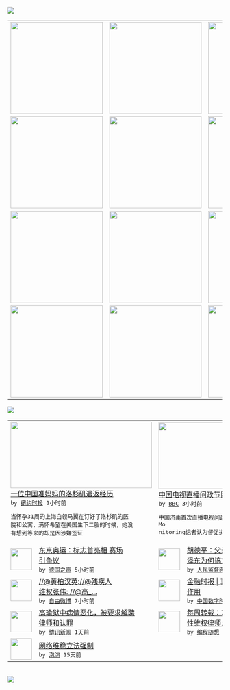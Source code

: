 

<a href="https://github.com/greatfire/z/raw/master/FreeBrowser.apk"><img src="https://raw.githubusercontent.com/greatfire/wiki/master/x/header.png" /></a><table><tr><td width="262" align="center" valign="center"><a href="https://github.com/greatfire/wiki/wiki/nyt" title="纽约时报中文网 国际纵览"><img src="https://raw.githubusercontent.com/greatfire/wiki/master/x/nyt_flag.png" width="215"/></a></td><td width="262" align="center" valign="center"><a href="https://github.com/greatfire/wiki/wiki/dw" title=""><img src="https://raw.githubusercontent.com/greatfire/wiki/master/x/dw_flag.png" width="215"/></a></td><td width="262" align="center" valign="center"><a href="https://github.com/greatfire/wiki/wiki/rmjd" title=""><img src="https://raw.githubusercontent.com/greatfire/wiki/master/x/rmjd_flag.png" width="215"/></a></td></tr><tr><td width="262" align="center" valign="center"><a href="https://github.com/paopaonetizen/website" title="泡泡 - 未经审查的互联网信息"><img src="https://raw.githubusercontent.com/greatfire/wiki/master/x/pp_flag.png" width="215"/></a></td><td width="262" align="center" valign="center"><a href="https://github.com/getlantern/mirror" title="以及自由微博和GreatFire.org官方中文论坛"><img src="https://raw.githubusercontent.com/greatfire/wiki/master/x/lantern_flag.png" width="215"/></a></td><td width="262" align="center" valign="center"><a href="https://github.com/cdtmirrors/m/" title=""><img src="https://raw.githubusercontent.com/greatfire/wiki/master/x/cdt_flag.png" width="215"/></a></td></tr><tr><td width="262" align="center" valign="center"><a href="https://github.com/program-think/blog" title="编程随想的博客"><img src="https://raw.githubusercontent.com/greatfire/wiki/master/x/pt_flag.png" width="215"/></a></td><td width="262" align="center" valign="center"><a href="https://github.com/greatfire/wiki/wiki/bbc" title=""><img src="https://raw.githubusercontent.com/greatfire/wiki/master/x/bbc_flag.png" width="215"/></a></td><td width="262" align="center" valign="center"><a href="https://github.com/freeweibo/s" title="自由微博 - 匿名和不受屏蔽的新浪微博搜索"><img src="https://raw.githubusercontent.com/greatfire/wiki/master/x/fw_flag.png" width="215"/></a></td></tr><tr><td width="262" align="center" valign="center"><a href="https://github.com/greatfire/wiki/wiki/google" title=""><img src="https://raw.githubusercontent.com/greatfire/wiki/master/x/google_flag.png" width="215"/></a></td><td width="262" align="center" valign="center"><a href="https://github.com/bxnews/boxun" title=""><img src="https://raw.githubusercontent.com/greatfire/wiki/master/x/bx_flag.png" width="215"/></a></td><td width="262" align="center" valign="center"><a href="https://github.com/greatfire/wiki/wiki/open-source" title="欢迎访问GreatFire.org开发者项目网站"><img src="https://raw.githubusercontent.com/greatfire/wiki/master/x/open-source_flag.png" width="215"/></a></td></tr></table><img src="https://raw.githubusercontent.com/greatfire/wiki/master/x/newsfeed text.png" /><table cols="4"><tr><td colspan="2" width="380"><a href="http://d2wmfm9kfyoadv.cloudfront.net/china/20150729/cc29birthtourism/"><img src="https://raw.githubusercontent.com/greatfire/wiki/master/x/nyt_logo_b.png" width="330" height="156"/></a></br><a href="http://d2wmfm9kfyoadv.cloudfront.net/china/20150729/cc29birthtourism/">一位中国准妈妈的洛杉矶遣返经历</a></br><kbd> by <a href="http://m.cn.nytimes.com/">纽约时报</a> 1小时前 </kbd></br><pre>当怀孕31周的上海白领马翼在订好了洛杉矶的医<br/>院和公寓，满怀希望在美国生下二胎的时候，她没<br/>有想到等来的却是因涉嫌签证</pre></td><td colspan="2" width="380"><a href="http://www.bbc.com/zhongwen/simp/china/2015/07/150728_china_debate_news"><img src="http://a.files.bbci.co.uk/worldservice/live/assets/images/2015/07/28/150728210743_jntv_144x81_jntv_nocredit.jpg" width="330" height="156"/></a></br><a href="http://www.bbc.com/zhongwen/simp/china/2015/07/150728_china_debate_news">中国电视直播问政节目引发英媒关注</a></br><kbd> by <a href="http://www.bbc.co.uk/zhongwen/simp">BBC</a> 3小时前 </kbd></br><pre>中国济南首次直播电视问政节目，被BBC Mo<br/>nitoring记者认为督促执政透明化。</pre></td></tr><tr><td><img src="http://www.dw.com/image/0,,18614830_302,00.jpg" width="50" height="50"/></td><td width="280"><a href="http://dw.com/p/1G6cj?maca=chi-GK-text-greatfire-all-chinese-15625-xml-mrss">东京奥运：标志首亮相  赛场<br/>引争议</a></br><kbd> by <a href="http://dw.de">德国之声</a> 5小时前 </kbd></td><td><img src="http://www.rmjdw.com/uploads/allimg/150728/1AG2K61-0.jpg" width="50" height="50"/></td><td width="280"><a href="http://www.rmjdw.com//shidaixianfeng/20150728/15140.html">胡德平：父亲不解反左起来的毛<br/>泽东为何搞文革 </a></br><kbd> by <a href="http://www.rmjdw.com/">人民监督网</a> 7小时前 </kbd></td></tr><tr><td><img src="https://raw.githubusercontent.com/greatfire/wiki/master/x/fw_logo.png" width="50" height="50"/></td><td width="280"><a href="https://freeweibo.com/weibo/3869734360010362">//@黄柏汉英://@残疾人<br/>维权张伟: //@高_...</a></br><kbd> by <a href="https://freeweibo.com/">自由微博</a> 7小时前 </kbd></td><td><img src="http://chinadigitaltimes.net/chinese/files/2015/07/000053133_piclink-1.jpg" width="50" height="50"/></td><td width="280"><a href="http://feedproxy.google.com/~r/chinadigitaltimes/main-page/~3/euxFUHLq1Ag/">金融时报 | 真正让市场发挥<br/>作用</a></br><kbd> by <a href="http://chinadigitaltimes.net/chinese/">中国数字时代</a> 1天前 </kbd></td></tr><tr><td><img src="https://raw.githubusercontent.com/greatfire/wiki/master/x/bx_logo.png" width="50" height="50"/></td><td width="280"><a href="http://www.boxun.com/news/gb/china/2015/07/201507282123.shtml">高瑜狱中病情恶化，被要求解聘<br/>律师和认罪</a></br><kbd> by <a href="http://www.boxun.com">博讯新闻</a> 1天前 </kbd></td><td><img src="http://lh3.googleusercontent.com/hB_gJ54NTPW309o1V-wyNZ-CginnJUDhFMU0ZrPrYeCTWgz9l1ZnfzsuatKk-R3Kb24xgGYqgZ_91WVk24YSRrI2Z6QguSHdcqXdMlPusIj6KxJyDgFQ8v4D8CAl2AKyb2QjmoM6Bw" width="50" height="50"/></td><td width="280"><a href="http://feedproxy.google.com/~r/programthink/~3/evetjP9cVVc/weekly-share-90.html">每周转载：710事件——全国<br/>性维权律师大抓捕（外媒...</a></br><kbd> by <a href="http://program-think.blogspot.com">编程随想</a> 1天前 </kbd></td></tr><tr><td><img src="http://pao-pao.net/sites/pao-pao.net/files/styles/base_adaptive/public/6523513689_baeec3c53c_z_0.jpg?itok=NM8cQ_d1" width="50" height="50"/></td><td width="280"><a href="https://pao-pao.net/article/593">网络维稳立法强制</a></br><kbd> by <a href="https://pao-pao.net">泡泡</a> 15天前 </kbd></td></table></br><a href="https://github.com/greatfire/z/raw/master/FreeBrowser.apk"><img src="https://raw.githubusercontent.com/greatfire/wiki/master/x/download app.png" /></a>